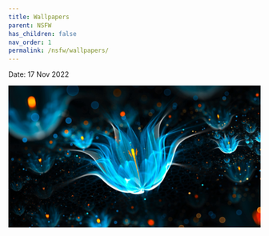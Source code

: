 ```yaml
---
title: Wallpapers
parent: NSFW
has_children: false
nav_order: 1
permalink: /nsfw/wallpapers/
---
```

Date: 17 Nov 2022

![](wallpapers/moon_shine.png)
